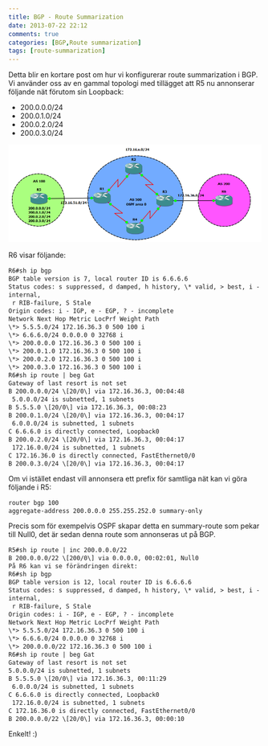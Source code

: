 ```yaml
---
title: BGP - Route Summarization
date: 2013-07-22 22:12
comments: true
categories: [BGP,Route summarization]
tags: [route-summarization]
---
```

Detta blir en kortare post om hur vi konfigurerar route summarization i BGP. Vi använder oss av en gammal topologi med tillägget att R5 nu annonserar följande nät förutom sin Loopback:

*   200.0.0.0/24
*   200.0.1.0/24
*   200.0.2.0/24
*   200.0.3.0/24

[![bgp routesummarization](/assets/images/2013/07/bgp-routesummarization.png)](/assets/images/2013/07/bgp-routesummarization.png)

R6 visar följande:

```
R6#sh ip bgp 
BGP table version is 7, local router ID is 6.6.6.6
Status codes: s suppressed, d damped, h history, \* valid, > best, i - internal,
 r RIB-failure, S Stale
Origin codes: i - IGP, e - EGP, ? - incomplete
Network Next Hop Metric LocPrf Weight Path
\*> 5.5.5.0/24 172.16.36.3 0 500 100 i
\*> 6.6.6.0/24 0.0.0.0 0 32768 i
\*> 200.0.0.0 172.16.36.3 0 500 100 i
\*> 200.0.1.0 172.16.36.3 0 500 100 i
\*> 200.0.2.0 172.16.36.3 0 500 100 i
\*> 200.0.3.0 172.16.36.3 0 500 100 i
R6#sh ip route | beg Gat
Gateway of last resort is not set
B 200.0.0.0/24 \[20/0\] via 172.16.36.3, 00:04:48
 5.0.0.0/24 is subnetted, 1 subnets
B 5.5.5.0 \[20/0\] via 172.16.36.3, 00:08:23
B 200.0.1.0/24 \[20/0\] via 172.16.36.3, 00:04:17
 6.0.0.0/24 is subnetted, 1 subnets
C 6.6.6.0 is directly connected, Loopback0
B 200.0.2.0/24 \[20/0\] via 172.16.36.3, 00:04:17
 172.16.0.0/24 is subnetted, 1 subnets
C 172.16.36.0 is directly connected, FastEthernet0/0
B 200.0.3.0/24 \[20/0\] via 172.16.36.3, 00:04:17
```
Om vi istället endast vill annonsera ett prefix för samtliga nät kan vi göra följande i R5:
```
router bgp 100 
aggregate-address 200.0.0.0 255.255.252.0 summary-only
```
Precis som för exempelvis OSPF skapar detta en summary-route som pekar till Null0, det är sedan denna route som annonseras ut på BGP.
```
R5#sh ip route | inc 200.0.0.0/22 
B 200.0.0.0/22 \[200/0\] via 0.0.0.0, 00:02:01, Null0
På R6 kan vi se förändringen direkt:
R6#sh ip bgp 
BGP table version is 12, local router ID is 6.6.6.6
Status codes: s suppressed, d damped, h history, \* valid, > best, i - internal,
 r RIB-failure, S Stale
Origin codes: i - IGP, e - EGP, ? - incomplete
Network Next Hop Metric LocPrf Weight Path
\*> 5.5.5.0/24 172.16.36.3 0 500 100 i
\*> 6.6.6.0/24 0.0.0.0 0 32768 i
\*> 200.0.0.0/22 172.16.36.3 0 500 100 i
R6#sh ip route | beg Gat
Gateway of last resort is not set
5.0.0.0/24 is subnetted, 1 subnets
B 5.5.5.0 \[20/0\] via 172.16.36.3, 00:11:29
 6.0.0.0/24 is subnetted, 1 subnets
C 6.6.6.0 is directly connected, Loopback0
 172.16.0.0/24 is subnetted, 1 subnets
C 172.16.36.0 is directly connected, FastEthernet0/0
B 200.0.0.0/22 \[20/0\] via 172.16.36.3, 00:00:10
```
Enkelt! :)
